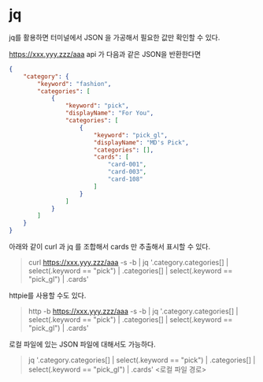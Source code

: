 # jq

jq를 활용하면 터미널에서 JSON 을 가공해서 필요한 값만 확인할 수 있다.

https://xxx.yyy.zzz/aaa api 가 다음과 같은 JSON을 반환한다면

```json
{
	"category": {
		"keyword": "fashion",
		"categories": [
			{
				"keyword": "pick",
				"displayName": "For You",
				"categories": [
					{
						"keyword": "pick_gl",
						"displayName": "MD's Pick",
						"categories": [],
						"cards": [
							"card-001",
							"card-003",
							"card-108"
						]
					}
				]
			}
		]
	}
}
```

아래와 같이 curl 과 jq 를 조합해서 cards 만 추출해서 표시할 수 있다.

>curl https://xxx.yyy.zzz/aaa -s -b | jq '.category.categories[] | select(.keyword == "pick") | .categories[] | select(.keyword == "pick_gl") | .cards'

httpie를 사용할 수도 있다.

>http -b https://xxx.yyy.zzz/aaa -s -b | jq '.category.categories[] | select(.keyword == "pick") | .categories[] | select(.keyword == "pick_gl") | .cards'

로컬 파일에 있는 JSON 파일에 대해서도 가능하다.

>jq '.category.categories[] | select(.keyword == "pick") | .categories[] | select(.keyword == "pick_gl") | .cards' <로컬 파일 경로>
